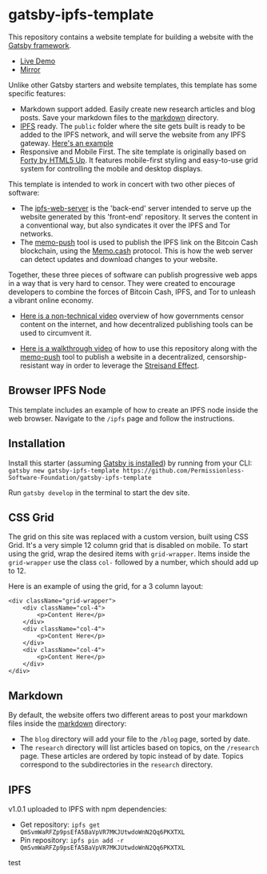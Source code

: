 # gatsby-ipfs-template

This repository contains a website template for building a website with
the [Gatsby framework](https://www.gatsbyjs.org/).

- [Live Demo](https://uncensorablepublishing.com)
- [Mirror](https://ipfs.io/ipfs/QmSBS5st5zrVunGe8MkrEGZavGSGjQc6dzKtRaHxyYiWaP)

Unlike other Gatsby starters and website templates, this template has some
specific features:
- Markdown support added. Easily create new research articles and blog posts.
Save your markdown files to the [markdown](./markdown) directory.
- [IPFS](https://ipfs.io) ready. The `public` folder where the site gets built
is ready to be added to the IPFS network, and will serve the website from any
IPFS gateway. [Here's an example](https://ipfs.io/ipfs/https://ipfs.io/ipfs/QmZEse3nvGhAgc518d3RkofV1SMA5MM4y5QW5rjc2rEbGk//)
- Responsive and Mobile First. The site template is originally based
on [Forty by HTML5 Up](https://github.com/codebushi/gatsby-starter-forty). It
features mobile-first styling and easy-to-use grid system for controlling the
mobile and desktop displays.

This template is intended to work in concert with two other pieces of software:
- The [ipfs-web-server](https://github.com/Permissionless-Software-Foundation/ipfs-web-server) is the 'back-end'
server intended to serve up the website generated by this 'front-end' repository.
It serves the content in a conventional way, but also syndicates it over the
IPFS and Tor networks.
- The [memo-push](https://github.com/Permissionless-Software-Foundation/memo-push) tool is used to
publish the IPFS link on the Bitcoin Cash blockchain, using
the [Memo.cash](https://memo.cash) protocol. This is how the web server can detect
updates and download changes to your website.

Together, these three pieces of software can publish progressive web apps in a
way that is very hard to censor. They were created to encourage developers to
combine the forces of Bitcoin Cash, IPFS, and Tor to unleash a vibrant online
economy.

- [Here is a non-technical video](https://www.youtube.com/watch?v=RlNVyatwd5M) overview
of how governments censor content on the internet, and how decentralized publishing
tools can be used to circumvent it.

- [Here is a walkthrough video](https://www.youtube.com/watch?v=Ez9YXpu_Chs&t=971s) of
how to use this repository along with
the [memo-push](https://github.com/christroutner/memo-push) tool to publish a
website in a decentralized, censorship-resistant way in order to leverage the
[Streisand Effect](https://en.wikipedia.org/wiki/Streisand_effect).

## Browser IPFS Node
This template includes an example of how to create an IPFS node inside the web browser.
Navigate to the `/ipfs` page and follow the instructions.

## Installation

Install this starter
(assuming [Gatsby is installed](https://www.gatsbyjs.org/docs/gatsby-cli/)) by
running from your CLI:
<br/>
`gatsby new gatsby-ipfs-template https://github.com/Permissionless-Software-Foundation/gatsby-ipfs-template`

Run `gatsby develop` in the terminal to start the dev site.

## CSS Grid

The grid on this site was replaced with a custom version, built using CSS Grid. It's a very simple 12 column grid that is disabled on mobile. To start using the grid, wrap the desired items with `grid-wrapper`. Items inside the `grid-wrapper` use the class `col-` followed by a number, which should add up to 12.

Here is an example of using the grid, for a 3 column layout:

```
<div className="grid-wrapper">
    <div className="col-4">
        <p>Content Here</p>
    </div>
    <div className="col-4">
        <p>Content Here</p>
    </div>
    <div className="col-4">
        <p>Content Here</p>
    </div>
</div>
```

## Markdown

By default, the website offers two different areas to post your markdown files
inside the [markdown](./markdown) directory:
- The `blog` directory will add your file to the `/blog` page, sorted by date.
- The `research` directory will list articles based on topics, on the
`/research` page. These articles are ordered by topic instead of by date.
Topics correspond to the subdirectories in the `research` directory.

## IPFS
v1.0.1 uploaded to IPFS with npm dependencies:
- Get repository: `ipfs get QmSvmWaRFZp9psEfA5BaVpVR7MKJUtwdoWnN2Qq6PKXTXL`
- Pin repository: `ipfs pin add -r QmSvmWaRFZp9psEfA5BaVpVR7MKJUtwdoWnN2Qq6PKXTXL`

test

